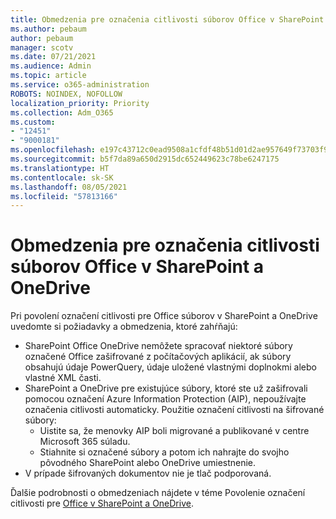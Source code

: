 ```yaml
---
title: Obmedzenia pre označenia citlivosti súborov Office v SharePoint a OneDrive
ms.author: pebaum
author: pebaum
manager: scotv
ms.date: 07/21/2021
ms.audience: Admin
ms.topic: article
ms.service: o365-administration
ROBOTS: NOINDEX, NOFOLLOW
localization_priority: Priority
ms.collection: Adm_O365
ms.custom:
- "12451"
- "9000181"
ms.openlocfilehash: e197c43712c0ead9508a1cfdf48b51d01d2ae957649f73703f9c33733e332bf5
ms.sourcegitcommit: b5f7da89a650d2915dc652449623c78be6247175
ms.translationtype: HT
ms.contentlocale: sk-SK
ms.lasthandoff: 08/05/2021
ms.locfileid: "57813166"
---
```

# <a name="limitations-for-sensitivity-labels-for-office-files-in-sharepoint-and-onedrive"></a>Obmedzenia pre označenia citlivosti súborov Office v SharePoint a OneDrive

Pri povolení označení citlivosti pre Office súborov v SharePoint a OneDrive uvedomte si požiadavky a obmedzenia, ktoré zahŕňajú:

- SharePoint Office OneDrive nemôžete spracovať niektoré súbory označené Office zašifrované z počítačových aplikácií, ak súbory obsahujú údaje PowerQuery, údaje uložené vlastnými doplnokmi alebo vlastné XML časti.
- SharePoint a OneDrive pre existujúce súbory, ktoré ste už zašifrovali pomocou označení Azure Information Protection (AIP), nepoužívajte označenia citlivosti automaticky. Použitie označení citlivosti na šifrované súbory: 
    - Uistite sa, že menovky AIP boli migrované a publikované v centre Microsoft 365 súladu.
    - Stiahnite si označené súbory a potom ich nahrajte do svojho pôvodného SharePoint alebo OneDrive umiestnenie.
- V prípade šifrovaných dokumentov nie je tlač podporovaná.

Ďalšie podrobnosti o obmedzeniach nájdete v téme Povolenie označení citlivosti pre [Office v SharePoint a OneDrive](/microsoft-365/compliance/sensitivity-labels-sharepoint-onedrive-files#limitations).
